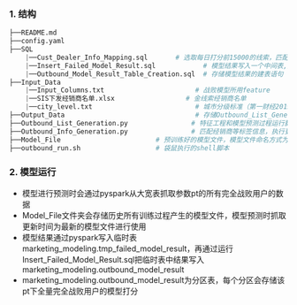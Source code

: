 ### 1. 结构
```python
├──README.md
├──config.yaml
├──SQL
    |──Cust_Dealer_Info_Mapping.sql       # 选取每日打分前15000的线索，匹配经销商，战败原因等信息
    |──Insert_Failed_Model_Result.sql            # 模型结果写入一个中间表,把中间表的数据写入marketing_modeling.outbound_model_result
    |──Outbound_Model_Result_Table_Creation.sql  # 存储模型结果的建表语句
├──Input_Data	
    |──Input_Columns.txt                       # 战败模型所用feature
    |──SIS下发经销商名单.xlsx                  # 金线索经销商名单
    |──city_level.txt                          # 城市分级标准（第一财经2019年发布）
├──Output_Data	                               # 存储Outbound_List_Generation.py输出的结果文件
├──Outbound_List_Generation.py                # 特征工程和模型预测过程运行脚本
├──Outbound_Info_Generation.py                # 匹配经销商等标签信息，执行更换经销商过程，外呼名单sftp文件传输
├──Model_File                        # 预训练好的模型文件，模型文件命名方式为{pt_date}_xgb_model1/{pt_date}_xgb_model2
├──outbound_run.sh                   # 袋鼠执行的shell脚本
```

### 2. 模型运行

- 模型进行预测时会通过pyspark从大宽表抓取参数pt的所有完全战败用户的数据
- Model_File文件夹会存储历史所有训练过程产生的模型文件，模型预测时抓取更新时间为最新的模型文件进行使用
- 模型结果通过pyspark写入临时表marketing_modeling.tmp_failed_model_result，再通过运行Insert_Failed_Model_Result.sql把临时表中结果写入marketing_modeling.outbound_model_result
- marketing_modeling.outbound_model_result为分区表，每个分区会存储该pt下全量完全战败用户的模型打分